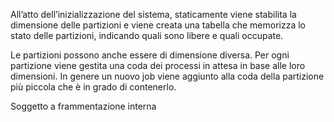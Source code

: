 All’atto dell’inizializzazione del sistema, staticamente viene stabilita la dimensione delle partizioni e viene creata una tabella che memorizza lo stato delle partizioni, indicando quali sono libere e quali occupate.

Le partizioni possono anche essere di dimensione diversa. Per ogni partizione viene gestita una coda dei processi in attesa in base alle loro dimensioni. In genere un nuovo job viene aggiunto alla coda della partizione più piccola che è in grado di contenerlo.

Soggetto a frammentazione interna